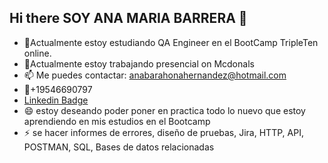 ## Hi there SOY ANA MARIA BARRERA 👋

- 🌱Actualmente estoy estudiando QA Engineer en el BootCamp TripleTen online.
- 🔭Actualmente estoy trabajando presencial on Mcdonals
-  📫 Me puedes contactar: anabarahonahernandez@hotmail.com
-  📱+19546690797
-  [ Linkedin Badge](https://www.linkedin.com/in/ana-maria-barrera-194468110/)
- 😄 estoy deseando poder poner en practica todo lo nuevo que estoy aprendiendo en mis estudios en el Bootcamp
- ⚡ se hacer informes de errores, diseño de  pruebas, Jira, HTTP, API, POSTMAN, SQL, Bases de datos relacionadas
  
